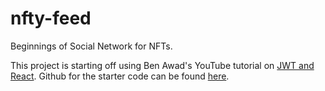 # nfty-feed

Beginnings of Social Network for NFTs.

This project is starting off using Ben Awad's YouTube tutorial on [JWT and React](https://www.youtube.com/watch?v=25GS0MLT8JU&ab_channel=BenAwad). Github for the starter code can be found [here](https://github.com/benawad/jwt-auth-example).
